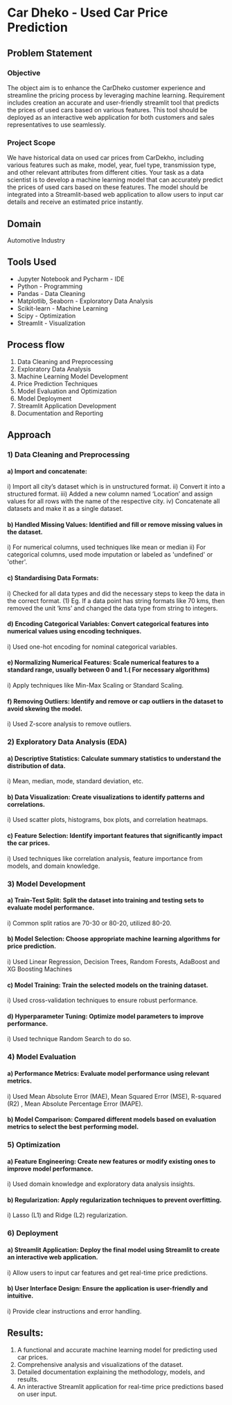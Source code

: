 # Car Dheko - Used Car Price Prediction

## Problem Statement

### Objective
The object aim is to enhance the CarDheko customer experience and streamline the pricing process by leveraging machine learning. Requirement includes creation an accurate and user-friendly streamlit tool that predicts the prices of used cars based on various features. This tool should be deployed as an interactive web application for both customers and sales representatives to use seamlessly.

### Project Scope
We have historical data on used car prices from CarDekho, including various features such as make, model, year, fuel type, transmission type, and other relevant attributes from different cities. Your task as a data scientist is to develop a machine learning model that can accurately predict the prices of used cars based on these features. The model should be integrated into a Streamlit-based web application to allow users to input car details and receive an estimated price instantly.

## Domain
Automotive Industry

## Tools Used

- Jupyter Notebook and Pycharm - IDE
- Python - Programming
- Pandas - Data Cleaning
- Matplotlib, Seaborn - Exploratory Data Analysis
- Scikit-learn - Machine Learning
- Scipy - Optimization
- Streamlit - Visualization 

## Process flow
1.	Data Cleaning and Preprocessing
2.	Exploratory Data Analysis
3.	Machine Learning Model Development
4.	Price Prediction Techniques
5.	Model Evaluation and Optimization
6.	Model Deployment
7.	Streamlit Application Development
8.	Documentation and Reporting

## Approach

### 1)	 Data Cleaning and Preprocessing

#### a)	Import and concatenate:
i)	Import all city’s dataset which is in unstructured format.
ii)	Convert it into a  structured format.
iii)	Added a new column named ‘Location’ and assign values for all rows with the name of the respective city.
iv)	Concatenate all datasets and make it as a single dataset.
#### b)	Handled Missing Values: Identified and fill or remove missing values in the dataset.
i)	For numerical columns, used techniques like mean or median
ii)	For categorical columns, used mode imputation or labeled as 'undefined' or 'other'.
#### c)	Standardising Data Formats:
i)	Checked for all data types and did the necessary steps to keep the data in the correct format.
(1)	Eg. If a data point has string formats like 70 kms, then removed the unit ‘kms’ and changed the data type from string to integers.
#### d)	Encoding Categorical Variables: Convert categorical features into numerical values using encoding techniques.
i)	Used one-hot encoding for nominal categorical variables.
#### e)	Normalizing Numerical Features: Scale numerical features to a standard range, usually between 0 and 1.( For necessary algorithms)
i)	Apply techniques like Min-Max Scaling or Standard Scaling.
#### f)	Removing Outliers: Identify and remove or cap outliers in the dataset to avoid skewing the model.
i)	Used Z-score analysis to remove outliers.


### 2)	 Exploratory Data Analysis (EDA)

#### a)	Descriptive Statistics: Calculate summary statistics to understand the distribution of data.
i)	Mean, median, mode, standard deviation, etc.
#### b)	Data Visualization: Create visualizations to identify patterns and correlations.
i)	Used scatter plots, histograms, box plots, and correlation heatmaps.
#### c)	Feature Selection: Identify important features that significantly impact the car prices.
i)	Used techniques like correlation analysis, feature importance from models, and domain knowledge.

### 3)	 Model Development

#### a)	Train-Test Split: Split the dataset into training and testing sets to evaluate model performance.
i)	Common split ratios are 70-30 or 80-20, utilized 80-20.
#### b)	Model Selection: Choose appropriate machine learning algorithms for price prediction.
i)	Used Linear Regression, Decision Trees, Random Forests, AdaBoost and XG Boosting Machines
#### c)	Model Training: Train the selected models on the training dataset.
i)	Used cross-validation techniques to ensure robust performance.
#### d)	Hyperparameter Tuning: Optimize model parameters to improve performance.
i)	Used technique Random Search to do so.

### 4)	 Model Evaluation

#### a)	Performance Metrics: Evaluate model performance using relevant metrics.
i)	Used Mean Absolute Error (MAE), Mean Squared Error (MSE), R-squared (R2) , Mean Absolute Percentage Error (MAPE).
#### b)	Model Comparison: Compared different models based on evaluation metrics to select the best performing model.

### 5)	 Optimization

#### a)	Feature Engineering: Create new features or modify existing ones to improve model performance.
i)	Used domain knowledge and exploratory data analysis insights.
#### b)	Regularization: Apply regularization techniques to prevent overfitting.
i)	Lasso (L1) and Ridge (L2) regularization.

### 6)	 Deployment

#### a)	Streamlit Application: Deploy the final model using Streamlit to create an interactive web application.
i)	Allow users to input car features and get real-time price predictions.
#### b)	User Interface Design: Ensure the application is user-friendly and intuitive.
i)	Provide clear instructions and error handling.


## Results: 
1.	A functional and accurate machine learning model for predicting used car prices.
2.	Comprehensive analysis and visualizations of the dataset.
3.	Detailed documentation explaining the methodology, models, and results.
4.	An interactive Streamlit application for real-time price predictions based on user input.
